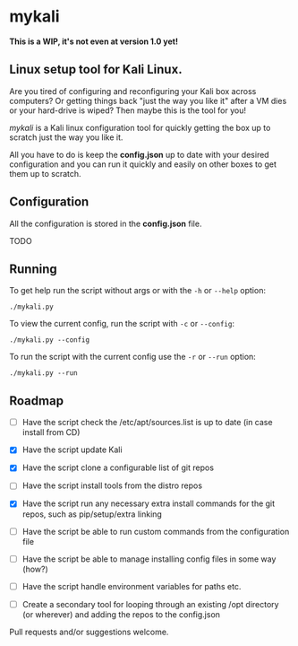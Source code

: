 # mykali

**This is a WIP, it's not even at version 1.0 yet!**

## Linux setup tool for Kali Linux.

Are you tired of configuring and reconfiguring your Kali box across computers? Or getting things back "just the way you like it" after a VM dies or your hard-drive is wiped? Then maybe this is the tool for you!

*mykali*  is a Kali linux configuration tool for quickly getting the box up to scratch just the way you like it. 

All you have to do is keep the **config.json** up to date with your desired configuration and you can run it quickly and easily on other boxes to get them up to scratch.

## Configuration

All the configuration is stored in the **config.json** file.

TODO

## Running

To get help run the script without args or with the `-h` or `--help` option:
```
./mykali.py
```

To view the current config, run the script with `-c` or `--config`:

```
./mykali.py --config
```

To run the script with the current config use the `-r` or `--run` option:
```
./mykali.py --run
```

## Roadmap

- [ ] Have the script check the /etc/apt/sources.list is up to date (in case install from CD)
- [x] Have the script update Kali 
- [x] Have the script clone a configurable list of git repos 
- [ ] Have the script install tools from the distro repos
- [x] Have the script run any necessary extra install commands for the git repos, such as pip/setup/extra linking
- [ ] Have the script be able to run custom commands from the configuration file
- [ ] Have the script be able to manage installing config files in some way (how?)
- [ ] Have the script handle environment variables for paths etc.
- [ ] Create a secondary tool for looping through an existing /opt directory (or wherever) and adding the repos to the config.json


Pull requests and/or suggestions welcome.
